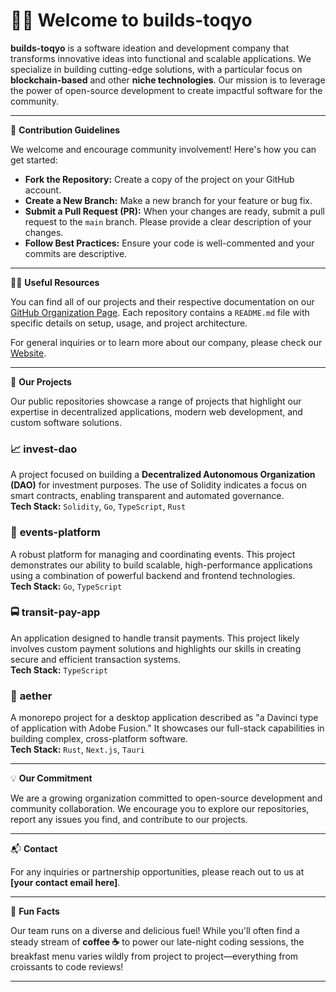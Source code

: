 # 🙋‍♀️ Welcome to **builds-toqyo**

**builds-toqyo** is a software ideation and development company that transforms innovative ideas into functional and scalable applications. We specialize in building cutting-edge solutions, with a particular focus on **blockchain-based** and other **niche technologies**. Our mission is to leverage the power of open-source development to create impactful software for the community.

---

🌈 **Contribution Guidelines**

We welcome and encourage community involvement! Here's how you can get started:

- **Fork the Repository:** Create a copy of the project on your GitHub account.
- **Create a New Branch:** Make a new branch for your feature or bug fix.
- **Submit a Pull Request (PR):** When your changes are ready, submit a pull request to the `main` branch. Please provide a clear description of your changes.
- **Follow Best Practices:** Ensure your code is well-commented and your commits are descriptive.

---

👩‍💻 **Useful Resources**

You can find all of our projects and their respective documentation on our [GitHub Organization Page](https://github.com/builds-toqyo/). Each repository contains a `README.md` file with specific details on setup, usage, and project architecture.

For general inquiries or to learn more about our company, please check our [Website](https://www.google.com/search?q=https://www.buildstoqyo.com).

---

🚀 **Our Projects**

Our public repositories showcase a range of projects that highlight our expertise in decentralized applications, modern web development, and custom software solutions.

### 📈 **invest-dao**
A project focused on building a **Decentralized Autonomous Organization (DAO)** for investment purposes. The use of Solidity indicates a focus on smart contracts, enabling transparent and automated governance.  
**Tech Stack:** `Solidity`, `Go`, `TypeScript`, `Rust`

### 🎉 **events-platform**
A robust platform for managing and coordinating events. This project demonstrates our ability to build scalable, high-performance applications using a combination of powerful backend and frontend technologies.  
**Tech Stack:** `Go`, `TypeScript`

### 🚍 **transit-pay-app**
An application designed to handle transit payments. This project likely involves custom payment solutions and highlights our skills in creating secure and efficient transaction systems.  
**Tech Stack:** `TypeScript`

### 🎨 **aether**
A monorepo project for a desktop application described as "a Davinci type of application with Adobe Fusion." It showcases our full-stack capabilities in building complex, cross-platform software.  
**Tech Stack:** `Rust`, `Next.js`, `Tauri`

---

💡 **Our Commitment**

We are a growing organization committed to open-source development and community collaboration. We encourage you to explore our repositories, report any issues you find, and contribute to our projects.

---

📬 **Contact**

For any inquiries or partnership opportunities, please reach out to us at **[your contact email here]**.

---

🍿 **Fun Facts**

Our team runs on a diverse and delicious fuel! While you'll often find a steady stream of **coffee ☕** to power our late-night coding sessions, the breakfast menu varies wildly from project to project—everything from croissants to code reviews!

---
